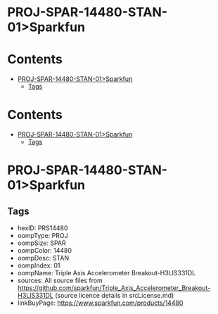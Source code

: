 
PROJ-SPAR-14480-STAN-01>Sparkfun
================================

Contents
========

* [PROJ-SPAR-14480-STAN-01>Sparkfun](#proj-spar-14480-stan-01sparkfun)
	* [Tags](#tags)

Contents
========

* [PROJ-SPAR-14480-STAN-01>Sparkfun](#proj-spar-14480-stan-01sparkfun)
	* [Tags](#tags)

# PROJ-SPAR-14480-STAN-01>Sparkfun

## Tags

- hexID: PRS14480
- oompType: PROJ
- oompSize: SPAR
- oompColor: 14480
- oompDesc: STAN
- oompIndex: 01
- oompName: Triple Axis Accelerometer Breakout-H3LIS331DL
- sources: All source files from https://github.com/sparkfun/Triple_Axis_Accelerometer_Breakout-H3LIS331DL (source licence details in srcLicense.md)
- linkBuyPage: https://www.sparkfun.com/products/14480
